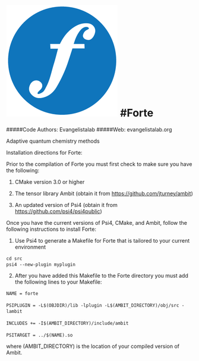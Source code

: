 ![forte](lib/forte_logo.png)
#Forte
=============

#####Code Authors: Evangelistalab
#####Web: evangelistalab.org

Adaptive quantum chemistry methods

Installation directions for Forte:

Prior to the compilation of Forte you must first check to make sure you have the following:

1. CMake version 3.0 or higher

2. The tensor library Ambit (obtain it from https://github.com/jturney/ambit)

3. An updated version of Psi4 (obtain it from https://github.com/psi4/psi4public)

Once you have the current versions of Psi4, CMake, and Ambit, follow the following instructions to install Forte:

1. Use Psi4 to generate a Makefile for Forte that is tailored to your current environment
```
cd src
psi4 --new-plugin myplugin
```

2. After you have added this Makefile to the Forte directory you must add the following lines to your Makefile:
```
NAME = forte

PSIPLUGIN = -L$(OBJDIR)/lib -lplugin -L$(AMBIT_DIRECTORY)/obj/src -lambit

INCLUDES += -I$(AMBIT_DIRECTORY)/include/ambit

PSITARGET = ../$(NAME).so
```
where (AMBIT_DIRECTORY) is the location of your compiled version of Ambit.
